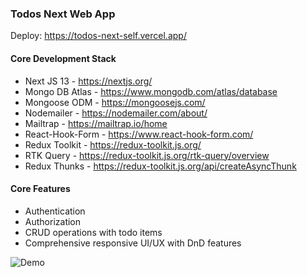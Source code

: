### Todos Next Web App

Deploy: https://todos-next-self.vercel.app/

#### Core Development Stack

- Next JS 13 - https://nextjs.org/
- Mongo DB Atlas - https://www.mongodb.com/atlas/database
- Mongoose ODM - https://mongoosejs.com/
- Nodemailer - https://nodemailer.com/about/
- Mailtrap - https://mailtrap.io/home
- React-Hook-Form - https://www.react-hook-form.com/
- Redux Toolkit - https://redux-toolkit.js.org/
- RTK Query - https://redux-toolkit.js.org/rtk-query/overview
- Redux Thunks - https://redux-toolkit.js.org/api/createAsyncThunk

#### Core Features

- Authentication
- Authorization
- CRUD operations with todo items
- Comprehensive responsive UI/UX with DnD features

![Demo](./public/todosnext-demo.gif)

